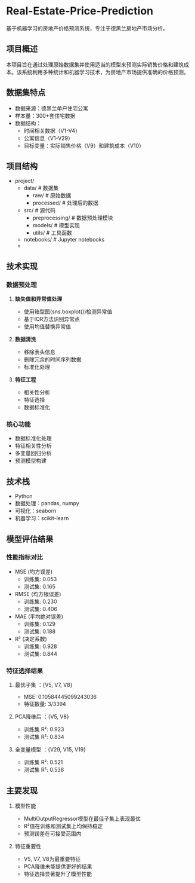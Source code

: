# Real-Estate-Price-Prediction

基于机器学习的房地产价格预测系统，专注于德黑兰房地产市场分析。

## 项目概述

本项目旨在通过处理原始数据集并使用适当的模型来预测实际销售价格和建筑成本。该系统利用多种统计和机器学习技术，为房地产市场提供准确的价格预测。

## 数据集特点

- 数据来源：德黑兰单户住宅公寓
- 样本量：300+套住宅数据
- 数据结构：
  - 时间相关数据（V1-V4）
  - 公寓信息（V1-V29）
  - 目标变量：实际销售价格（V9）和建筑成本（V10）

## 项目结构

- project/
  - data/                   # 数据集
    - raw/                 # 原始数据
    - processed/           # 处理后的数据
  - src/                   # 源代码
    - preprocessing/       # 数据预处理模块
    - models/             # 模型实现
    - utils/              # 工具函数
  - notebooks/            # Jupyter notebooks
  - 
## 技术实现

### 数据预处理
1. **缺失值和异常值处理**
   - 使用箱型图(sns.boxplot())检测异常值
   - 基于IQR方法识别异常点
   - 使用均值替换异常值

2. **数据清洗**
   - 移除表头信息
   - 删除冗余的时间序列数据
   - 标准化处理

3. **特征工程**
   - 相关性分析
   - 特征选择
   - 数据标准化

### 核心功能
- 数据标准化处理
- 特征相关性分析
- 多变量回归分析
- 预测模型构建

## 技术栈
- Python
- 数据处理：pandas, numpy
- 可视化：seaborn
- 机器学习：scikit-learn

## 模型评估结果

### 性能指标对比
- MSE (均方误差)
  - 训练集: 0.053
  - 测试集: 0.165
- RMSE (均方根误差)
  - 训练集: 0.230
  - 测试集: 0.406
- MAE (平均绝对误差)
  - 训练集: 0.129
  - 测试集: 0.188
- R² (决定系数)
  - 训练集: 0.928
  - 测试集: 0.844
### 特征选择结果
1. 最优子集 ：{V5, V7, V8}
   
   - MSE: 0.10584445099243036
   - 特征数量: 3/3394
2. PCA降维后 ：{V5, V8}
   
   - 训练集 R²: 0.923
   - 测试集 R²: 0.834
3. 全变量模型 ：{V29, V15, V19}
   
   - 训练集 R²: 0.521
   - 测试集 R²: 0.538
## 主要发现
1. 模型性能
   
   - MultiOutputRegressor模型在最佳子集上表现最优
   - R²值在训练和测试集上均保持稳定
   - 预测误差在可接受范围内
2. 特征重要性
   
   - V5, V7, V8为最重要特征
   - PCA降维未能提供更好的结果
   - 特征选择显著提升了模型性能

